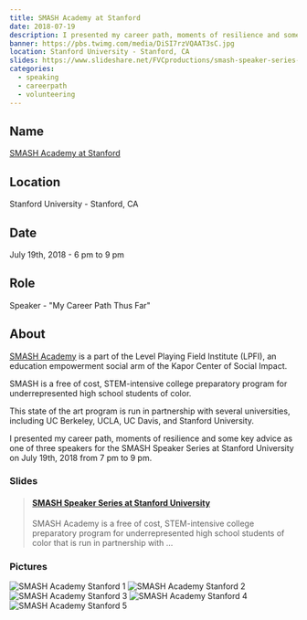 ```yaml
---
title: SMASH Academy at Stanford
date: 2018-07-19
description: I presented my career path, moments of resilience and some key advice as one of three speakers for the SMASH Speaker Series at Stanford University.
banner: https://pbs.twimg.com/media/DiSI7rzVQAAT3sC.jpg
location: Stanford University - Stanford, CA
slides: https://www.slideshare.net/FVCproductions/smash-speaker-series-at-stanford-university-july-2018
categories:
  - speaking
  - careerpath
  - volunteering
---
```


## Name

[SMASH Academy at Stanford](https://engineering.stanford.edu/students-academics/engineering-diversity-programs/pre-college-programs/smash-academy-stanford)

## Location

Stanford University - Stanford, CA

## Date

July 19th, 2018 - 6 pm to 9 pm

## Role

Speaker - "My Career Path Thus Far"

## About

[SMASH Academy](https://www.smash.org/programs/smash-academy/) is a part of the Level Playing Field Institute (LPFI), an education empowerment social arm of the Kapor Center of Social Impact.

SMASH is a free of cost, STEM-intensive college preparatory program for underrepresented high school students of color.

This state of the art program is run in partnership with several universities, including UC Berkeley, UCLA, UC Davis, and Stanford University.

I presented my career path, moments of resilience and some key advice as one of three speakers for the SMASH Speaker Series at Stanford University on July 19th, 2018 from 7 pm to 9 pm.

### Slides

<blockquote class="embedly-card"><h4><a href="https://www.slideshare.net/FVCproductions/smash-speaker-series-at-stanford-university-july-2018">SMASH Speaker Series at Stanford University</a></h4><p>SMASH Academy is a free of cost, STEM-intensive college preparatory program for underrepresented high school students of color that is run in partnership with ...</p></blockquote>
<script async src="//cdn.embedly.com/widgets/platform.js" charset="UTF-8"></script>

### Pictures

![SMASH Academy Stanford 1](https://i.imgur.com/48vjaRy.jpg)
![SMASH Academy Stanford 2](https://i.imgur.com/Ym5YJ9o.jpg)
![SMASH Academy Stanford 3](https://i.imgur.com/28VWe7h.jpg)
![SMASH Academy Stanford 4](https://i.imgur.com/bhs9bSA.jpg)
![SMASH Academy Stanford 5](https://i.imgur.com/5xJpE21.jpg)

